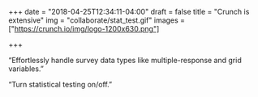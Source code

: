 +++
date = "2018-04-25T12:34:11-04:00"
draft = false
title = "Crunch is extensive"
img = "collaborate/stat_test.gif"
images = ["https://crunch.io/img/logo-1200x630.png"]


+++

“Effortlessly handle survey data types like multiple-response and grid variables.”

“Turn statistical testing on/off.”
